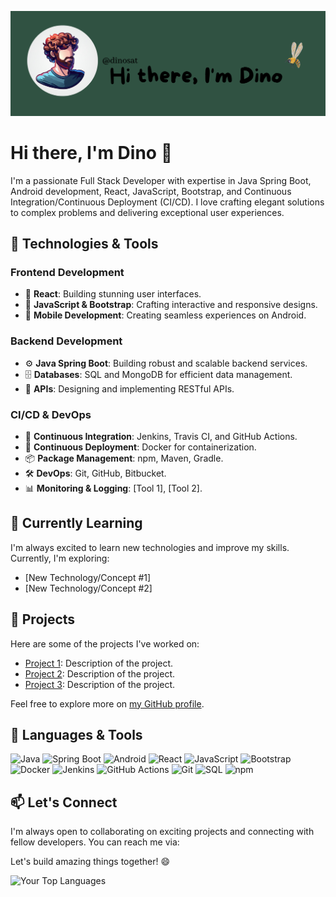 <!-- Add a profile banner here if you like -->
![Dinosat](https://github.com/dinosat/dinosat/raw/main/banner.png)

  # Hi there, I'm Dino 👋

I'm a passionate Full Stack Developer with expertise in Java Spring Boot, Android development, React, JavaScript, Bootstrap, and Continuous Integration/Continuous Deployment (CI/CD). I love crafting elegant solutions to complex problems and delivering exceptional user experiences.

## 🔧 Technologies & Tools

### Frontend Development
- 🌟 **React**: Building stunning user interfaces.
- 🎨 **JavaScript & Bootstrap**: Crafting interactive and responsive designs.
- 📱 **Mobile Development**: Creating seamless experiences on Android.

### Backend Development
- ⚙️ **Java Spring Boot**: Building robust and scalable backend services.
- 🗄️ **Databases**: SQL and MongoDB for efficient data management.
- 🚀 **APIs**: Designing and implementing RESTful APIs.

### CI/CD & DevOps
- 🔄 **Continuous Integration**: Jenkins, Travis CI, and GitHub Actions.
- 🚢 **Continuous Deployment**: Docker for containerization.
- 📦 **Package Management**: npm, Maven, Gradle.
- 🛠️ **DevOps**: Git, GitHub, Bitbucket.
- 📊 **Monitoring & Logging**: [Tool 1], [Tool 2].

## 🌱 Currently Learning

I'm always excited to learn new technologies and improve my skills. Currently, I'm exploring:

- [New Technology/Concept #1]
- [New Technology/Concept #2]

## 📂 Projects

Here are some of the projects I've worked on:

- [Project 1](link-to-project-1): Description of the project.
- [Project 2](link-to-project-2): Description of the project.
- [Project 3](link-to-project-3): Description of the project.

Feel free to explore more on [my GitHub profile](https://github.com/dinosat).

## 🔧 Languages & Tools

 ![Java](https://img.icons8.com/color/48/000000/java-coffee-cup-logo.png)
 ![Spring Boot](https://img.icons8.com/color/48/000000/spring-logo.png)
 ![Android](https://img.icons8.com/color/48/000000/android-os.png)
 ![React](https://img.icons8.com/color/48/000000/react-native.png)
 ![JavaScript](https://img.icons8.com/color/48/000000/javascript.png)
 ![Bootstrap](https://img.icons8.com/color/48/000000/bootstrap.png)
 ![Docker](https://img.icons8.com/color/48/000000/docker.png)
![Jenkins](https://img.icons8.com/color/48/000000/jenkins.png)
![GitHub Actions](https://img.icons8.com/color/48/000000/github.png)
 ![Git](https://img.icons8.com/color/48/000000/git.png)
 ![SQL](https://img.icons8.com/color/48/000000/sql.png)
 ![npm](https://img.icons8.com/color/48/000000/npm.png)

## 📫 Let's Connect

I'm always open to collaborating on exciting projects and connecting with fellow developers. You can reach me via:

Let's build amazing things together! 😄

![Your Top Languages](https://github-readme-stats.vercel.app/api/top-langs/?username=dinosat&layout=compact)


